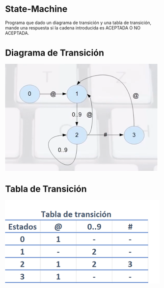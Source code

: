 # State-Machine

Programa que dado un diagrama de transición y una tabla de transición, mande una respuesta si la cadena introducida es ACEPTADA O NO ACEPTADA. 

# Diagrama de Transición
![alt text](https://github.com/ryu-ed/State-Machine/raw/master/images/afd.PNG " ")


# Tabla de Transición
![alt text](https://github.com/ryu-ed/State-Machine/raw/master/images/TT.PNG " ")

